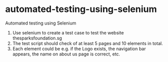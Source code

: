 # automated-testing-using-selenium
Automated testing using Selenium

1) Use selenium to create a test case to test the website thesparksfoundation.sg
2) The test script should check of at least 5 pages and 10 elements in total.
3) Each element could be e.g. if the Logo exists, the navigation bar appears, the name on about us page is correct, etc.

